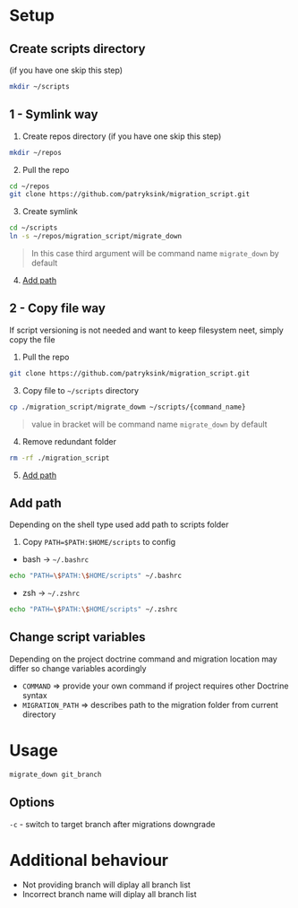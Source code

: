 # Setup
## Create scripts directory 
(if you have one skip this step)
```sh
mkdir ~/scripts
```
## 1 - Symlink way
1. Create repos directory (if you have one skip this step)
```sh
mkdir ~/repos
```
2. Pull the repo
```sh
cd ~/repos
git clone https://github.com/patryksink/migration_script.git
```
3. Create symlink
```sh
cd ~/scripts
ln -s ~/repos/migration_script/migrate_down
```
> In this case third argument will be command name `migrate_down` by default

4. [Add path](#add-path)

## 2 - Copy file way
If script versioning is not needed and want to keep filesystem neet, simply copy the file
1. Pull the repo
```sh
git clone https://github.com/patryksink/migration_script.git
```
3. Copy file to `~/scripts` directory
```sh
cp ./migration_script/migrate_dowm ~/scripts/{command_name}
```
> value in bracket will be command name `migrate_down` by default

4. Remove redundant folder
```sh
rm -rf ./migration_script
```
5. [Add path](#add-path)

## Add path
Depending on the shell type used add path to scripts folder
1. Copy `PATH=$PATH:$HOME/scripts` to config
- bash -> `~/.bashrc`
```sh
echo "PATH=\$PATH:\$HOME/scripts" ~/.bashrc
```
- zsh -> `~/.zshrc`
```sh
echo "PATH=\$PATH:\$HOME/scripts" ~/.zshrc
```
## Change script variables
Depending on the project doctrine command and migration location may differ so change variables acordingly
- `COMMAND` => provide your own command if project requires other Doctrine syntax
- `MIGRATION_PATH` => describes path to the migration folder from current directory
# Usage
```sh
migrate_down git_branch
```
## Options
`-c` - switch to target branch after migrations downgrade
# Additional behaviour
- Not providing branch will diplay all branch list
- Incorrect branch name will diplay all branch list
